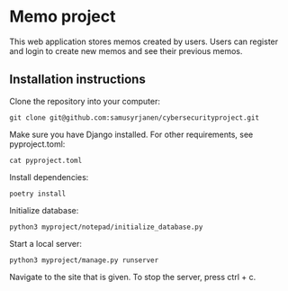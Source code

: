 # Memo project

This web application stores memos created by users. Users can register and login to create new memos and see their previous memos.

## Installation instructions

Clone the repository into your computer:
```
git clone git@github.com:samusyrjanen/cybersecurityproject.git
```

Make sure you have Django installed.
For other requirements, see pyproject.toml:
```
cat pyproject.toml
```

Install dependencies:
```
poetry install
```

Initialize database:
```
python3 myproject/notepad/initialize_database.py
```

Start a local server:
```
python3 myproject/manage.py runserver
```

Navigate to the site that is given.
To stop the server, press ctrl + c.
